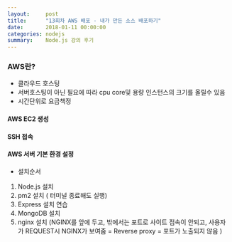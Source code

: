 ```yaml
---
layout:     post
title:      "13회차 AWS 배포 - 내가 만든 소스 배포하기"
date:       2018-01-11 00:00:00
categories: nodejs
summary:    Node.js 강의 후기
---
```


### AWS란?

- 클라우드 호스팅
- 서버호스팅이 아닌 필요에 따라 cpu core및 용량 인스턴스의 크기를 올릴수 있음
- 시간단위로 요금책정

#### AWS EC2 생성

#### SSH 접속

#### AWS 서버 기본 환경 설정

- 설치순서
1. Node.js 설치
2. pm2 설치 ( 터미널 종료해도 실행)
3. Express 설치 연습
4. MongoDB 설치
5. nginx 설치 (NGINX를 앞에 두고, 밖에서는 포트로 사이트 접속이 안되고, 사용자가 REQUEST시 NGINX가 보여줌 = Reverse proxy = 포트가 노출되지 않음 )


